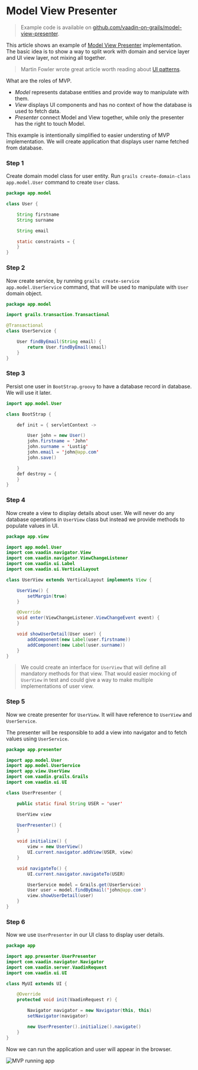 # Model View Presenter

> Example code is available on
[github.com/vaadin-on-grails/model-view-presenter](https://github.com/vaadin-on-grails/model-view-presenter).

This article shows an example of [Model View Presenter](http://en.wikipedia.org/wiki/Model–view–presenter) implementation. The basic idea is to show a way to split work with domain and service layer and UI view layer, not mixing all together.

> Martin Fowler wrote great article worth reading about [UI patterns](http://martinfowler.com/eaaDev/uiArchs.html).

What are the roles of MVP.

* *Model* represents database entities and provide way to manipulate with them.
* *View* displays UI components and has no context of how the database is used to fetch data.
* *Presenter* connect Model and View together, while only the presenter has the right to touch Model.

This example is intentionally simplified to easier understing of MVP implementation. We will create application that displays user name fetched from database.

### Step 1

Create domain model class for user entity. Run `grails create-domain-class app.model.User` command to create `User` class.

``` java
package app.model

class User {

    String firstname
    String surname

    String email

    static constraints = {
    }
}
```

### Step 2

Now create service, by running `grails create-service app.model.UserService` command, that will be used to manipulate with `User` domain object.

``` java
package app.model

import grails.transaction.Transactional

@Transactional
class UserService {

    User findByEmail(String email) {
        return User.findByEmail(email)
    }
}

```

### Step 3

Persist one user in `BootStrap.groovy` to have a database record in database. We will use it later.

``` java
import app.model.User

class BootStrap {

    def init = { servletContext ->

        User john = new User()
        john.firstname = 'John'
        john.surname = 'Lustig'
        john.email = 'john@app.com'
        john.save()

    }
    def destroy = {
    }
}
```


### Step 4

Now create a view to display details about user. We will never do any database operations in `UserView` class but instead we provide methods to populate values in UI.

``` java
package app.view

import app.model.User
import com.vaadin.navigator.View
import com.vaadin.navigator.ViewChangeListener
import com.vaadin.ui.Label
import com.vaadin.ui.VerticalLayout

class UserView extends VerticalLayout implements View {

    UserView() {
        setMargin(true)
    }

    @Override
    void enter(ViewChangeListener.ViewChangeEvent event) {
    }

    void showUserDetail(User user) {
        addComponent(new Label(user.firstname))
        addComponent(new Label(user.surname))
    }
}
```

> We could create an interface for `UserView` that will define all mandatory methods for that view. That would easier mocking of `UserView` in test and could give a way to make multiple implementations of user view.

### Step 5

Now we create presenter for `UserView`. It will have reference to `UserView` and `UserService`.

The presenter will be responsible to add a view into navigator and to fetch values using `UserService`.

``` java
package app.presenter

import app.model.User
import app.model.UserService
import app.view.UserView
import com.vaadin.grails.Grails
import com.vaadin.ui.UI

class UserPresenter {

    public static final String USER = 'user'

    UserView view

    UserPresenter() {
    }

    void initialize() {
        view = new UserView()
        UI.current.navigator.addView(USER, view)
    }

    void navigateTo() {
        UI.current.navigator.navigateTo(USER)

        UserService model = Grails.get(UserService)
        User user = model.findByEmail('john@app.com')
        view.showUserDetail(user)
    }
}
```

### Step 6

Now we use `UserPresenter` in our UI class to display user details.

``` java
package app

import app.presenter.UserPresenter
import com.vaadin.navigator.Navigator
import com.vaadin.server.VaadinRequest
import com.vaadin.ui.UI

class MyUI extends UI {

    @Override
    protected void init(VaadinRequest r) {

        Navigator navigator = new Navigator(this, this)
        setNavigator(navigator)

        new UserPresenter().initialize().navigate()
    }
}
```

Now we can run the application and user will appear in the browser.

![MVP running app](http://vaadinongrails.com/book/3_1_mvp.png)


